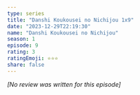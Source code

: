 ```yaml
---
type: series
title: "Danshi Koukousei no Nichijou 1x9"
date: "2023-12-29T22:19:30"
name: "Danshi Koukousei no Nichijou"
season: 1
episode: 9
rating: 3
ratingEmoji: ⭐️⭐️⭐️
share: false
---
```


_[No review was written for this episode]_
